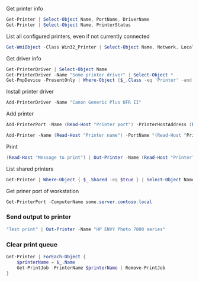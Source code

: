 Get printer info
```powershell
Get-Printer | Select-Object Name, PortName, DriverName
Get-Printer | Select-Object Name, PrinterStatus
```

List all configured printers, even if not currently connected
```powershell
Get-WmiObject -Class Win32_Printer | Select-Object Name, Network, Local, Shared, SystemName
```

Get driver info
```powershell
Get-PrinterDriver | Select-Object Name
Get-PrinterDriver -Name "Some printer driver" | Select-Object *
Get-PnpDevice -PresentOnly | Where-Object {$_.Class -eq 'Printer' -and $_.InstanceId -like '*USB*'}
```

Install printer driver
```powershell
Add-PrinterDriver -Name "Canon Generic Plus UFR II" 
```

Add printer
```powershell
Add-PrinterPort -Name (Read-Host "Printer port") -PrinterHostAddress (Read-Host "Printer IP")

Add-Printer -Name (Read-Host "Printer name") -PortName "(Read-Host "Printer port") -DriverName (Read-Host "Driver name")
```

Print 
```powershell
(Read-Host "Message to print") | Out-Printer -Name (Read-Host "Printer")
```

List shared printers
```powershell
Get-Printer | Where-Object { $_.Shared -eq $true } | Select-Object Name, ShareName, PrinterStatus
```

Get priner port of workstation
```powershell
Get-PrinterPort -ComputerName some.server.contoso.local
```

### Send output to printer
```powershell
"Test print" | Out-Printer -Name "HP ENVY Photo 7800 series"
```

### Clear print queue
```powershell
Get-Printer | ForEach-Object {
    $printerName = $_.Name
    Get-PrintJob -PrinterName $printerName | Remove-PrintJob
}
```